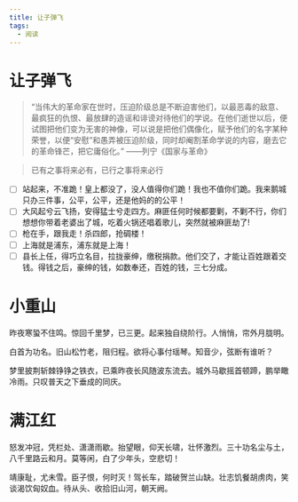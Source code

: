```yaml
---
title: 让子弹飞
tags:
  - 阅读
---
```




# 让子弹飞

> “当伟大的革命家在世时，压迫阶级总是不断迫害他们，以最恶毒的敌意、最疯狂的仇恨、最放肆的造谣和诽谤对待他们的学说。在他们逝世以后，便试图把他们变为无害的神像，可以说是把他们偶像化，赋予他们的名字某种荣誉，以便“安慰”和愚弄被压迫阶级，同时却阉割革命学说的内容，磨去它的革命锋芒，把它庸俗化。”
> ——列宁《国家与革命》

> 已有之事将来必有，已行之事将来必行

- [ ] 站起来，不准跪！皇上都没了，没人值得你们跪！我也不值你们跪。我来鹅城只办三件事，公平，公平，还是他妈的的公平！
- [ ] 大风起兮云飞扬，安得猛士兮走四方。麻匪任何时候都要剿，不剿不行，你们想想你带着老婆出了城，吃着火锅还唱着歌儿，突然就被麻匪劫了!
- [ ] 枪在手，跟我走！杀四郎，抢碉楼！
- [ ] 上海就是浦东，浦东就是上海！
- [ ] 县长上任，得巧立名目，拉拢豪绅，缴税捐款。他们交了，才能让百姓跟着交钱。得钱之后，豪绅的钱，如数奉还，百姓的钱，三七分成。

# 小重山

昨夜寒蛩不住鸣。惊回千里梦，已三更。起来独自绕阶行。人悄悄，帘外月胧明。

白首为功名。旧山松竹老，阻归程。欲将心事付瑶琴。知音少，弦断有谁听？

梦里披荆斩棘铮铮之铁衣，已乘昨夜长风随波东流去。城外马歇摇首顿蹄，鹏举瞰冷雨。只叹普天之下垂成的同庆。

# 满江红

怒发冲冠，凭栏处、潇潇雨歇。抬望眼，仰天长啸，壮怀激烈。三十功名尘与土，八千里路云和月。莫等闲，白了少年头，空悲切！

靖康耻，尤未雪。臣子恨，何时灭！驾长车，踏破贺兰山缺。壮志饥餐胡虏肉，笑谈渴饮匈奴血。待从头、收拾旧山河，朝天阙。


